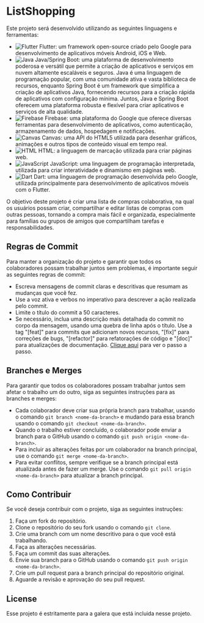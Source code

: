 # ListShopping

Este projeto será desenvolvido utilizando as seguintes linguagens e ferramentas:

- ![Flutter](https://img.icons8.com/color/48/000000/flutter.png) Flutter: um framework open-source criado pelo Google para desenvolvimento de aplicativos móveis Android, iOS e Web.
- ![Java](https://img.icons8.com/color/48/000000/java-coffee-cup-logo--v1.png) Java/Spring Boot: uma plataforma de desenvolvimento poderosa e versátil que permite a criação de aplicativos e serviços em nuvem altamente escaláveis e seguros. Java é uma linguagem de programação popular, com uma comunidade ativa e vasta biblioteca de recursos, enquanto Spring Boot é um framework que simplifica a criação de aplicativos Java, fornecendo recursos para a criação rápida de aplicativos com configuração mínima. Juntos, Java e Spring Boot oferecem uma plataforma robusta e flexível para criar aplicativos e serviços de alta qualidade.
- ![Firebase](https://img.icons8.com/color/48/000000/firebase.png) Firebase: uma plataforma do Google que oferece diversas ferramentas para desenvolvimento de aplicativos, como autenticação, armazenamento de dados, hospedagem e notificações.
- ![Canvas](https://img.icons8.com/color/48/000000/canvas.png) Canvas: uma API do HTML5 utilizada para desenhar gráficos, animações e outros tipos de conteúdo visual em tempo real.
- ![HTML](https://img.icons8.com/color/48/000000/html-5.png) HTML: a linguagem de marcação utilizada para criar páginas web.
- ![JavaScript](https://img.icons8.com/color/48/000000/javascript.png) JavaScript: uma linguagem de programação interpretada, utilizada para criar interatividade e dinamismo em páginas web.
- ![Dart](https://img.icons8.com/color/48/000000/dart.png) Dart: uma linguagem de programação desenvolvida pelo Google, utilizada principalmente para desenvolvimento de aplicativos móveis com o Flutter.

O objetivo deste projeto é criar uma lista de compras colaborativa, na qual os usuários possam criar, compartilhar e editar listas de compras com outras pessoas, tornando a compra mais fácil e organizada, especialmente para famílias ou grupos de amigos que compartilham tarefas e responsabilidades.


## Regras de Commit

Para manter a organização do projeto e garantir que todos os colaboradores possam trabalhar juntos sem problemas, é importante seguir as seguintes regras de commit:

- Escreva mensagens de commit claras e descritivas que resumam as mudanças que você fez.
- Use a voz ativa e verbos no imperativo para descrever a ação realizada pelo commit.
- Limite o título do commit a 50 caracteres.
- Se necessário, inclua uma descrição mais detalhada do commit no corpo da mensagem, usando uma quebra de linha após o título.
Use a tag "[feat]" para commits que adicionam novos recursos, "[fix]" para correções de bugs, "[refactor]" para refatorações de código e "[doc]" para atualizações de documentação. [Clique aqui](https://drive.google.com/file/d/17rqagRuWa-2lFRn8offxzHRktm0LAAVn/view?usp=share_link) para ver o passo a passo.


## Branches e Merges

Para garantir que todos os colaboradores possam trabalhar juntos sem afetar o trabalho um do outro, siga as seguintes instruções para as branches e merges:

- Cada colaborador deve criar sua própria branch para trabalhar, usando o comando `git branch <nome-da-branch>` e mudando para essa branch usando o comando `git checkout <nome-da-branch>`.
- Quando o trabalho estiver concluído, o colaborador pode enviar a branch para o GitHub usando o comando `git push origin <nome-da-branch>`.
- Para incluir as alterações feitas por um colaborador na branch principal, use o comando `git merge <nome-da-branch>`.
- Para evitar conflitos, sempre verifique se a branch principal está atualizada antes de fazer um merge. Use o comando `git pull origin <nome-da-branch>` para atualizar a branch principal.

## Como Contribuir

Se você deseja contribuir com o projeto, siga as seguintes instruções:

1. Faça um fork do repositório.
2. Clone o repositório do seu fork usando o comando `git clone`.
3. Crie uma branch com um nome descritivo para o que você está trabalhando.
4. Faça as alterações necessárias.
5. Faça um commit das suas alterações.
6. Envie sua branch para o GitHub usando o comando `git push origin <nome-da-branch>`.
7. Crie um pull request para a branch principal do repositório original.
8. Aguarde a revisão e aprovação do seu pull request.

## License

Esse projeto é estritamente para a galera que está incluida nesse projeto.
